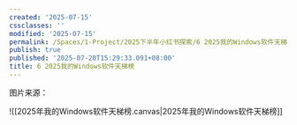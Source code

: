 ```yaml
---
created: '2025-07-15'
cssclasses: ''
modified: '2025-07-15'
permalink: /Spaces/1-Project/2025下半年小红书探索/6 2025我的Windows软件天梯榜.md
publish: true
published: '2025-07-20T15:29:33.091+08:00'
title: 6 2025我的Windows软件天梯榜
---
```

图片来源：

![[2025年我的Windows软件天梯榜.canvas|2025年我的Windows软件天梯榜]]
